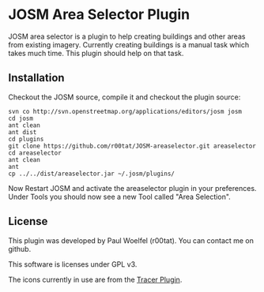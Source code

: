 JOSM Area Selector Plugin 
======

JOSM area selector is a plugin to help creating buildings and other areas from existing imagery. Currently creating buildings is a manual task which takes much time. This plugin should help on that task. 

## Installation
Checkout the JOSM source, compile it and checkout the plugin source:

    svn co http://svn.openstreetmap.org/applications/editors/josm josm
    cd josm
    ant clean
    ant dist
    cd plugins
    git clone https://github.com/r00tat/JOSM-areaselector.git areaselector
    cd areaselector
    ant clean
    ant
    cp ../../dist/areaselector.jar ~/.josm/plugins/
    
Now Restart JOSM and activate the areaselector plugin in your preferences. 
Under Tools you should now see a new Tool called "Area Selection". 
    

## License

This plugin was developed by Paul Woelfel (r00tat). You can contact me on github.

This software is licenses under GPL v3. 

The icons currently in use are from the [Tracer Plugin](http://wiki.openstreetmap.org/wiki/JOSM/Plugins/Tracer). 
